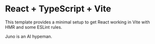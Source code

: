 # React + TypeScript + Vite

This template provides a minimal setup to get React working in Vite with HMR and some ESLint rules.

Juno is an AI hypeman.

```

```
